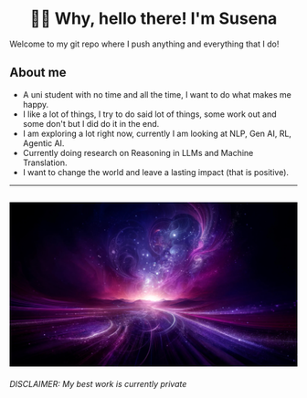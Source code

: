 
<h1 align = "center" > 💜✨ Why, hello there! I'm Susena </h1> 

Welcome to my git repo where I push anything and everything that I do!

## About me

- A uni student with no time and all the time, I want to do what makes me happy.
- I like a lot of things, I try to do said lot of things, some work out and some don't but I did do it in the end.
- I am exploring a lot right now, currently I am looking at NLP, Gen AI, RL, Agentic AI.
- Currently doing research on Reasoning in LLMs and Machine Translation.
- I want to change the world and leave a lasting impact (that is positive).
  
---
![Pretty Background](WowBg.jpg)
---

_DISCLAIMER: My best work is currently private_
